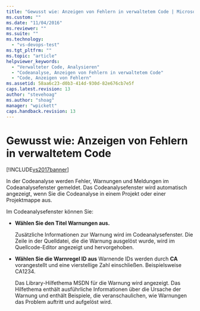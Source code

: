```yaml
---
title: "Gewusst wie: Anzeigen von Fehlern in verwaltetem Code | Microsoft Docs"
ms.custom: ""
ms.date: "11/04/2016"
ms.reviewer: ""
ms.suite: ""
ms.technology: 
  - "vs-devops-test"
ms.tgt_pltfrm: ""
ms.topic: "article"
helpviewer_keywords: 
  - "Verwalteter Code, Analysieren"
  - "Codeanalyse, Anzeigen von Fehlern in verwaltetem Code"
  - "Code, Anzeigen von Fehlern"
ms.assetid: 58aa6c23-d0b3-414d-930d-82e676cb7e5f
caps.latest.revision: 13
author: "stevehoag"
ms.author: "shoag"
manager: "wpickett"
caps.handback.revision: 13
---
```

# Gewusst wie: Anzeigen von Fehlern in verwaltetem Code
[!INCLUDE[vs2017banner](../code-quality/includes/vs2017banner.md)]

In der Codeanalyse werden Fehler, Warnungen und Meldungen im Codeanalysefenster gemeldet.  Das Codeanalysefenster wird automatisch angezeigt, wenn Sie die Codeanalyse in einem Projekt oder einer Projektmappe aus.  
  
 Im Codeanalysefenster können Sie:  
  
-   **Wählen Sie den Titel Warnungen aus.**  
  
     Zusätzliche Informationen zur Warnung wird im Codeanalysefenster.  Die Zeile in der Quelldatei, die die Warnung ausgelöst wurde, wird im Quellcode\-Editor angezeigt und hervorgehoben.  
  
-   **Wählen Sie die Warnregel ID aus** Warnende IDs werden durch **CA** vorangestellt und eine vierstellige Zahl einschließen.  Beispielsweise CA1234.  
  
     Das Library\-Hilfethema MSDN für die Warnung wird angezeigt.  Das Hilfethema enthält ausführliche Informationen über die Ursache der Warnung und enthält Beispiele, die veranschaulichen, wie Warnungen das Problem auftritt und aufgelöst wird.